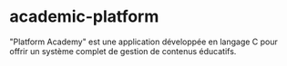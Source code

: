 # academic-platform
"Platform Academy" est une application développée en langage C pour offrir un système complet de gestion de contenus éducatifs. 
